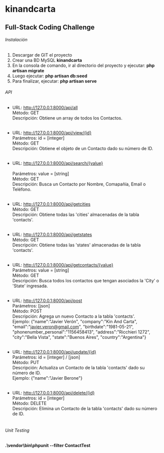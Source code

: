 # kinandcarta

## Full-Stack Coding Challenge

###### Instalación
1. Descargar de GIT el proyecto
2. Crear una BD MySQL **kinandcarta**
3. En la consola de comando, ir al directorio del proyecto y ejecutar: **php artisan migrate**
4. Luego ejecutar: **php artisan db:seed**
5. Para finalizar, ejecutar: **php artisan serve**

###### API
- URL: http://127.0.0.1:8000/api/all<br>
Método: GET<br>
Descripción: Obtiene un array de todos los Contactos.<br><br>

- URL: http://127.0.0.1:8000/api/view/{id}<br>
Parámetros: id = [integer]<br>
Método: GET<br>
Descripción: Obtiene el objeto de un Contacto dado su número de ID.<br><br>

- URL: http://127.0.0.1:8000/api/search/{value}<br><br>
Parámetros: value = [string]<br>
Método: GET<br>
Descripción: Busca un Contacto por Nombre, Comapañía, Email o Teléfono.<br><br>

- URL: http://127.0.0.1:8000/api/getcities<br>
Método: GET<br>
Descripción: Obtiene todas las 'cities' almacenadas de la tabla 'contacts'.<br><br>

- URL: http://127.0.0.1:8000/api/getstates<br>
Método: GET<br>
Descripción: Obtiene todas las 'states' almacenadas de la tabla 'contacts'.<br><br>

- URL: http://127.0.0.1:8000/api/getcontacts/{value}<br>
Parámetros: value = [string]<br>
Método: GET<br>
Descripción: Busca todos los contactos que tengan asociados la 'City' o 'State' ingresada.<br><br>

- URL: http://127.0.0.1:8000/api/post<br>
Parámetros: [json]<br>
Método: POST<br>
Descripción: Agrega un nuevo Contacto a la tabla 'contacts'.<br>
Ejemplo: {"name":"Javier Verón", "company":"Kin And Carta", "email":"javier.veron@gmail.com", "birthdate":"1981-05-21", "phonenumber_personal":"1156458413", "address":"Ricchieri 1272", "city":"Bella Vista", "state":"Buenos Aires", "country":"Argentina"}<br><br>

- URL: http://127.0.0.1:8000/api/update/{id}<br>
Parámetros: id = [integer] / [json]<br>
Método: PUT<br>
Descripción: Actualiza un Contacto de la tabla 'contacts' dado su número de ID.<br>
Ejemplo: {"name":"Javier Berone"}<br><br>

- URL: http://127.0.0.1:8000/api/delete/{id}<br>
Parámetros: id = [integer]<br>
Método: DELETE<br>
Descripción: Elimina un Contacto de la tabla 'contacts' dado su número de ID.<br><br>

###### Unit Testing
**.\vendor\bin\phpunit --filter ContactTest**